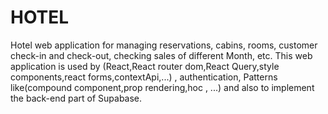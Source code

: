 <h1>HOTEL</h1>

Hotel web application for managing reservations, cabins, rooms, customer check-in and check-out, checking sales of different Month, etc.
This web application is used by (React,React router dom,React Query,style components,react forms,contextApi,...) , authentication, Patterns like(compound component,prop rendering,hoc , ...) and also to implement the back-end part of Supabase.